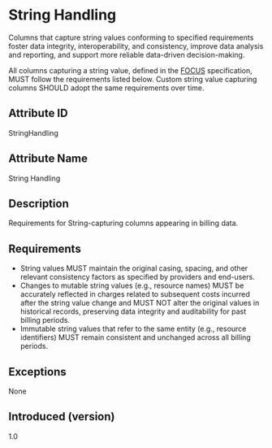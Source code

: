 # String Handling

Columns that capture string values conforming to specified requirements foster data integrity, interoperability, and consistency, improve data analysis and reporting, and support more reliable data-driven decision-making.

All columns capturing a string value, defined in the [FOCUS](#glossary:finops-cost-and-usage-specification) specification, MUST follow the requirements listed below. Custom string value capturing columns SHOULD adopt the same requirements over time.

## Attribute ID

StringHandling

## Attribute Name

String Handling

## Description

Requirements for String-capturing columns appearing in billing data.

## Requirements

* String values MUST maintain the original casing, spacing, and other relevant consistency factors as specified by providers and end-users.
* Changes to mutable string values (e.g., resource names) MUST be accurately reflected in charges related to subsequent costs incurred after the string value change and MUST NOT alter the original values in historical records, preserving data integrity and auditability for past billing periods.
* Immutable string values that refer to the same entity (e.g., resource identifiers) MUST remain consistent and unchanged across all billing periods.

## Exceptions

None

## Introduced (version)

1.0
